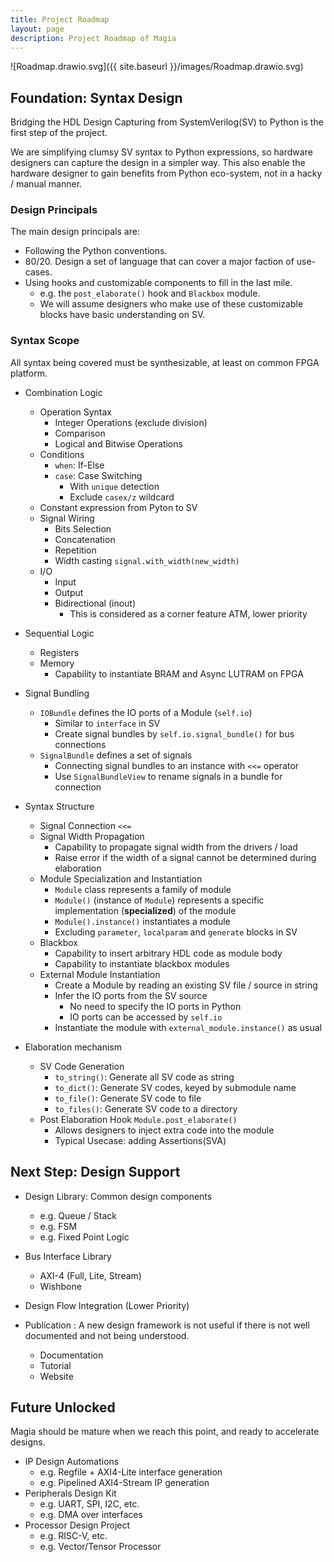 ```yaml
---
title: Project Roadmap
layout: page
description: Project Roadmap of Magia
---
```


![Roadmap.drawio.svg]({{ site.baseurl }}/images/Roadmap.drawio.svg)

## Foundation: Syntax Design

Bridging the HDL Design Capturing from SystemVerilog(SV) to Python is the first step of the project.

We are simplifying clumsy SV syntax to Python expressions, so hardware designers can capture the design in a simpler
way.
This also enable the hardware designer to gain benefits from Python eco-system, not in a hacky / manual manner.

### Design Principals

The main design principals are:

- Following the Python conventions.
- 80/20. Design a set of language that can cover a major faction of use-cases.
- Using hooks and customizable components to fill in the last mile.
    - e.g. the `post_elaborate()` hook and `Blackbox` module.
    - We will assume designers who make use of these customizable blocks have basic understanding on SV.

### Syntax Scope

All syntax being covered must be synthesizable, at least on common FPGA platform.

- Combination Logic
    - Operation Syntax
        - Integer Operations (exclude division)
        - Comparison
        - Logical and Bitwise Operations
    - Conditions
        - `when`: If-Else
        - `case`: Case Switching
            - With `unique` detection
            - Exclude `casex/z` wildcard
    - Constant expression from Pyton to SV
    - Signal Wiring
        - Bits Selection
        - Concatenation
        - Repetition
        - Width casting `signal.with_width(new_width)`
    - I/O
      - Input
      - Output
      - Bidirectional (inout) 
        - This is considered as a corner feature ATM, lower priority

- Sequential Logic
    - Registers
    - Memory
        - Capability to instantiate BRAM and Async LUTRAM on FPGA


- Signal Bundling
    - `IOBundle` defines the IO ports of a Module (`self.io`)
        - Similar to `interface` in SV
        - Create signal bundles by `self.io.signal_bundle()` for bus connections
    - `SignalBundle` defines a set of signals
        - Connecting signal bundles to an instance with `<<=` operator
        - Use `SignalBundleView` to rename signals in a bundle for connection


- Syntax Structure
    - Signal Connection `<<=`
    - Signal Width Propagation
        - Capability to propagate signal width from the drivers / load
        - Raise error if the width of a signal cannot be determined during elaboration
    - Module Specialization and Instantiation
        - `Module` class represents a family of module
        - `Module()` (instance of `Module`) represents a specific implementation (**specialized**) of the module
        - `Module().instance()` instantiates a module
        - Excluding `parameter`, `localparam` and `generate` blocks in SV
    - Blackbox
        - Capability to insert arbitrary HDL code as module body
        - Capability to instantiate blackbox modules
    - External Module Instantiation
        - Create a Module by reading an existing SV file / source in string
        - Infer the IO ports from the SV source
            - No need to specify the IO ports in Python
            - IO ports can be accessed by `self.io`
        - Instantiate the module with `external_module.instance()` as usual


- Elaboration mechanism
  - SV Code Generation
    - `to_string()`: Generate all SV code as string
    - `to_dict()`: Generate SV codes, keyed by submodule name
    - `to_file()`: Generate SV code to file
    - `to_files()`: Generate SV code to a directory
  - Post Elaboration Hook `Module.post_elaborate()`
    - Allows designers to inject extra code into the module
    - Typical Usecase: adding Assertions(SVA)
    
## Next Step: Design Support
- Design Library: Common design components
  - e.g. Queue / Stack
  - e.g. FSM
  - e.g. Fixed Point Logic

- Bus Interface Library
  - AXI-4 (Full, Lite, Stream)
  - Wishbone
- Design Flow Integration (Lower Priority) 

- Publication
: A new design framework is not useful if there is not well documented and not being understood.

  - Documentation
  - Tutorial
  - Website

## Future Unlocked
Magia should be mature when we reach this point, and ready to accelerate designs.

- IP Design Automations
  - e.g. Regfile + AXI4-Lite interface generation
  - e.g. Pipelined AXI4-Stream IP generation
- Peripherals Design Kit
  - e.g. UART, SPI, I2C, etc.
  - e.g. DMA over interfaces
- Processor Design Project
  - e.g. RISC-V, etc.
  - e.g. Vector/Tensor Processor